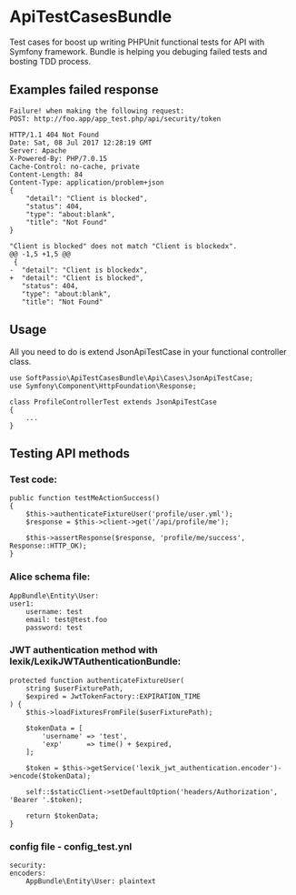 # ApiTestCasesBundle

Test cases for boost up writing PHPUnit functional tests for API with Symfony framework.
Bundle is helping you debuging failed tests and bosting TDD process.

## Examples failed response
    
    Failure! when making the following request:
    POST: http://foo.app/app_test.php/api/security/token

    HTTP/1.1 404 Not Found
    Date: Sat, 08 Jul 2017 12:28:19 GMT
    Server: Apache
    X-Powered-By: PHP/7.0.15
    Cache-Control: no-cache, private
    Content-Length: 84
    Content-Type: application/problem+json
    {
        "detail": "Client is blocked",
        "status": 404,
        "type": "about:blank",
        "title": "Not Found"
    }

    "Client is blocked" does not match "Client is blockedx".
    @@ -1,5 +1,5 @@
     {
    -  "detail": "Client is blockedx",
    +  "detail": "Client is blocked",
       "status": 404,
       "type": "about:blank",
       "title": "Not Found"

## Usage

All you need to do is extend JsonApiTestCase in your functional controller class.

    use SoftPassio\ApiTestCasesBundle\Api\Cases\JsonApiTestCase;
    use Symfony\Component\HttpFoundation\Response;
    
    class ProfileControllerTest extends JsonApiTestCase
    {
        ...
    }
    
## Testing API methods

### Test code:

    public function testMeActionSuccess()
    {
        $this->authenticateFixtureUser('profile/user.yml');
        $response = $this->client->get('/api/profile/me');

        $this->assertResponse($response, 'profile/me/success', Response::HTTP_OK);
    }
    
### Alice schema file:

    AppBundle\Entity\User:
    user1:
        username: test
        email: test@test.foo
        password: test
        
### JWT authentication method with lexik/LexikJWTAuthenticationBundle:

    protected function authenticateFixtureUser(
        string $userFixturePath,
        $expired = JwtTokenFactory::EXPIRATION_TIME
    ) {
        $this->loadFixturesFromFile($userFixturePath);

        $tokenData = [
            'username' => 'test',
            'exp'      => time() + $expired,
        ];

        $token = $this->getService('lexik_jwt_authentication.encoder')->encode($tokenData);

        self::$staticClient->setDefaultOption('headers/Authorization', 'Bearer '.$token);

        return $tokenData;
    }
    
### config file - config_test.ynl

    security:
    encoders:
        AppBundle\Entity\User: plaintext
